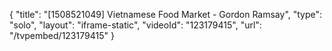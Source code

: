 {
    "title": "[1508521049] Vietnamese Food Market - Gordon Ramsay",
    "type": "solo",
    "layout": "iframe-static",
    "videoId": "123179415",
    "url": "\/tvpembed\/123179415"
}